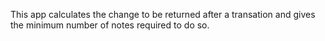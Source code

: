 This app calculates the change to be returned after a transation and gives the minimum number of notes required to do so.
